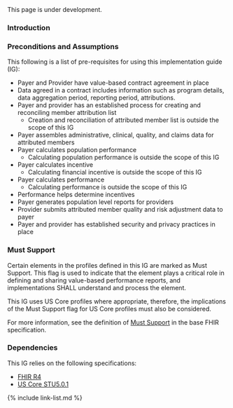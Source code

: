 
<div class="bg-info" markdown="1">
This page is under development.
</div>

### Introduction

### Preconditions and Assumptions

This following is a list of pre-requisites for using this implementation guide (IG):
- Payer and Provider have value-based contract agreement in place
- Data agreed in a contract includes information such as program details, data aggregation period, reporting period, attributions.
- Payer and provider has an established process for creating and reconciling member attribution list
    - Creation and reconciliation of attributed member list is outside the scope of this IG
- Payer assembles administrative, clinical, quality, and claims data for attributed members
- Payer calculates population performance
    -  Calculating population performance is outside the scope of this IG
- Payer calculates incentive
    - Calculating financial incentive is outside the scope of this IG
- Payer calculates performance
    - Calculating performance is outside the scope of this IG
- Performance helps determine incentives
- Payer generates population level reports for providers
- Provider submits attributed member quality and risk adjustment data to payer
- Payer and provider has established security and privacy practices in place

### Must Support
Certain elements in the profiles defined in this IG are marked as Must Support. This flag is used to indicate that the element plays a critical role in defining and sharing value-based performance reports, and implementations SHALL understand and process the element.

This IG uses US Core profiles where appropriate, therefore, the implications of the Must Support flag for US Core profiles must also be considered.

For more information, see the definition of [Must Support](http://hl7.org/fhir/R4/conformance-rules.html#mustSupport) in the base FHIR specification.

### Dependencies

This IG relies on the following specifications:
- [FHIR R4](http://hl7.org/fhir/R4/)
- [US Core STU5.0.1](http://hl7.org/fhir/us/core/STU5.0.1)

{% include link-list.md %}
